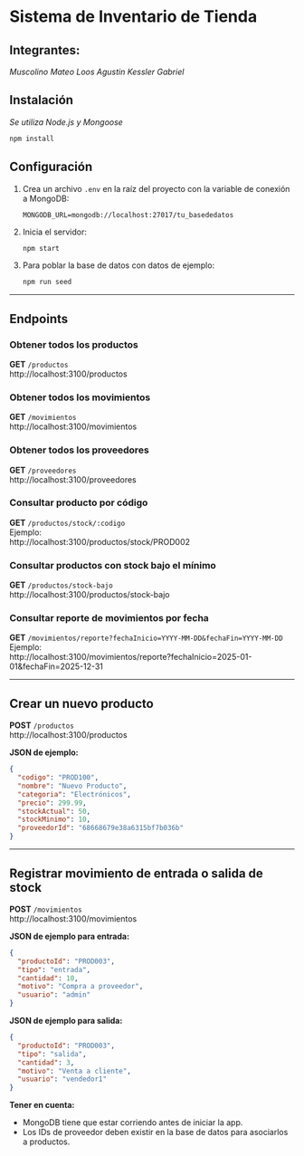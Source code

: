 # Sistema de Inventario de Tienda

## Integrantes:

 *Muscolino Mateo*
  *Loos Agustin*
 *Kessler Gabriel*

## Instalación
*Se utiliza Node.js y Mongoose*

```sh
npm install
```

## Configuración

1. Crea un archivo `.env` en la raíz del proyecto con la variable de conexión a MongoDB:
    ```
    MONGODB_URL=mongodb://localhost:27017/tu_basededatos
    ```
2. Inicia el servidor:
    ```sh
    npm start
    ```
3. Para poblar la base de datos con datos de ejemplo:
    ```sh
    npm run seed
    ```

---

## Endpoints

### Obtener todos los productos
**GET** `/productos`  
http://localhost:3100/productos

### Obtener todos los movimientos
**GET** `/movimientos`  
http://localhost:3100/movimientos

### Obtener todos los proveedores
**GET** `/proveedores`  
http://localhost:3100/proveedores

### Consultar producto por código
**GET** `/productos/stock/:codigo`  
Ejemplo:  
http://localhost:3100/productos/stock/PROD002

### Consultar productos con stock bajo el mínimo
**GET** `/productos/stock-bajo`  
http://localhost:3100/productos/stock-bajo

### Consultar reporte de movimientos por fecha
**GET** `/movimientos/reporte?fechaInicio=YYYY-MM-DD&fechaFin=YYYY-MM-DD`  
Ejemplo:  
http://localhost:3100/movimientos/reporte?fechaInicio=2025-01-01&fechaFin=2025-12-31

---

## Crear un nuevo producto

**POST** `/productos`  
http://localhost:3100/productos

**JSON de ejemplo:**
```json
{
  "codigo": "PROD100",
  "nombre": "Nuevo Producto",
  "categoria": "Electrónicos",
  "precio": 299.99,
  "stockActual": 50,
  "stockMinimo": 10,
  "proveedorId": "68668679e38a6315bf7b036b"
}
```

---

## Registrar movimiento de entrada o salida de stock

**POST** `/movimientos`  
http://localhost:3100/movimientos

**JSON de ejemplo para entrada:**
```json
{
  "productoId": "PROD003",
  "tipo": "entrada",
  "cantidad": 10,
  "motivo": "Compra a proveedor",
  "usuario": "admin"
}
```

**JSON de ejemplo para salida:**
```json
{
  "productoId": "PROD003",
  "tipo": "salida",
  "cantidad": 3,
  "motivo": "Venta a cliente",
  "usuario": "vendedor1"
}
```

**Tener en cuenta:**  
- MongoDB tiene que estar corriendo antes de iniciar la app.
- Los IDs de proveedor deben existir en la base de datos para asociarlos a productos.